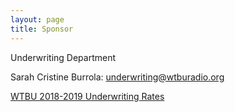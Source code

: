 ```yaml
---
layout: page
title: Sponsor
---
```

Underwriting Department

Sarah Cristine Burrola: [underwriting@wtburadio.org](mailto:underwriting@wtburadio.org)

[WTBU 2018-2019 Underwriting Rates](http://sites.bu.edu/wtbu/files/2019/02/WTBU-2018-2019-Underwriting-Rates.pdf)